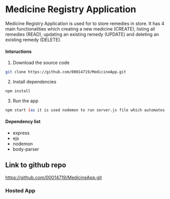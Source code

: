 ﻿# Medicine Registry Application

Medicine Registry Application is used for to store remedies in store. It has 4 main functionalities which creating a new medicine (CREATE), listing all remedies (READ), updating an existing remedy (UPDATE) and deleting an existing remedy (DELETE). 

#### Intsructions
1. Download the source code
```bash 
git clone https://github.com/00014719/MedicineApp.git
```

2. Install dependencies

```bash
npm install 
```

3. Run the app
```bash
npm start (as it is used nodemon to run server.js file which automates edited codes to be run
```

#### Dependency list 
- express
- ejs
- nodemon
- body-parser


## Link to github repo
https://github.com/00014719/MedicineApp.git

### Hosted App
